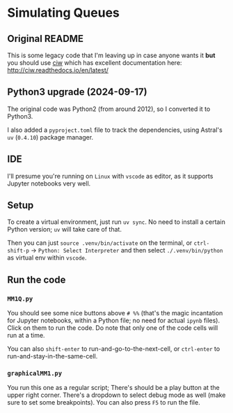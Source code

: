 # Simulating Queues

## Original README

This is some legacy code that I'm leaving up in case anyone wants it **but** you
should use [ciw](https://github.com/ciwpython/ciw) which has excellent
documentation here: http://ciw.readthedocs.io/en/latest/

## Python3 upgrade (2024-09-17)

The original code was Python2 (from around 2012), so I converted it to Python3.

I also added a `pyproject.toml` file to track the dependencies, using Astral's
`uv` (`0.4.10`) package manager.

## IDE

I'll presume you're running on `Linux` with `vscode` as editor, as it supports
Jupyter notebooks very well.

## Setup

To create a virtual environment, just run `uv sync`. No need to install a
certain Python version; `uv` will take care of that.

Then you can just `source .venv/bin/activate` on the terminal, or `ctrl-shift-p`
-> `Python: Select Interpreter` and then select `./.venv/bin/python` as virtual
env within `vscode`.

## Run the code

### `MM1Q.py`

You should see some nice buttons above `# %%` (that's the magic incantation for
Jupyter notebooks, within a Python file; no need for actual `ipynb` files).
Click on them to run the code. Do note that only one of the code cells will run
at a time.

You can also `shift-enter` to run-and-go-to-the-next-cell, or `ctrl-enter` to run-and-stay-in-the-same-cell.

### `graphicalMM1.py`

You run this one as a regular script; There's should be a play button at the
upper right corner. There's a dropdown to select debug mode as well (make sure
to set some breakpoints). You can also press `F5` to run the file.

